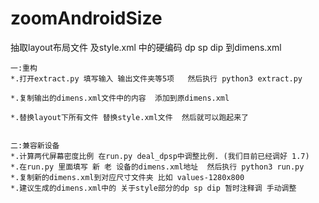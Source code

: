 # zoomAndroidSize
抽取layout布局文件 及style.xml 中的硬编码 dp sp dip 到dimens.xml



    一:重构
    *.打开extract.py 填写输入 输出文件夹等5项   然后执行 python3 extract.py
    
    *.复制输出的dimens.xml文件中的内容  添加到原dimens.xml
    
    *.替换layout下所有文件 替换style.xml文件  然后就可以跑起来了
    
    
    二:兼容新设备
    *.计算两代屏幕密度比例 在run.py deal_dpsp中调整比例. (我们目前已经调好 1.7)
    *.在run.py 里面填写 新 老 设备的dimens.xml地址  然后执行 python3 run.py
    *.复制新的dimens.xml到对应尺寸文件夹 比如 values-1280x800 
    *.建议生成的dimens.xml中的 关于style部分的dp sp dip 暂时注释调 手动调整
    
    
   


